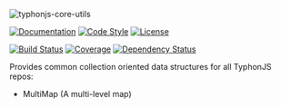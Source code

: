 ![typhonjs-core-utils](http://i.imgur.com/jEsieMQ.png)

[![Documentation](http://js.docs.typhonrt.org/typhonjs/typhonjs-core-collections/badge.svg)](http://js.docs.typhonrt.org/typhonjs/typhonjs-core-collections/)
[![Code Style](https://img.shields.io/badge/code%20style-allman-yellowgreen.svg?style=flat)](https://en.wikipedia.org/wiki/Indent_style#Allman_style)
[![License](https://img.shields.io/badge/license-MIT-yellowgreen.svg?style=flat)](https://github.com/typhonjs/typhonjs-core-collections/blob/master/LICENSE)

[![Build Status](https://travis-ci.org/typhonjs-common/typhonjs-core-collections.svg?branch=master)](https://travis-ci.org/typhonjs-common/typhonjs-core-collections)
[![Coverage](https://img.shields.io/codecov/c/github/typhonjs/typhonjs-core-collections.svg)](https://codecov.io/github/typhonjs/typhonjs-core-collections)
[![Dependency Status](https://www.versioneye.com/user/projects/56b4db860a0ff50035ba82da/badge.svg?style=flat)](https://www.versioneye.com/user/projects/56b4db860a0ff50035ba82da)

Provides common collection oriented data structures for all TyphonJS repos:

- MultiMap (A multi-level map)
